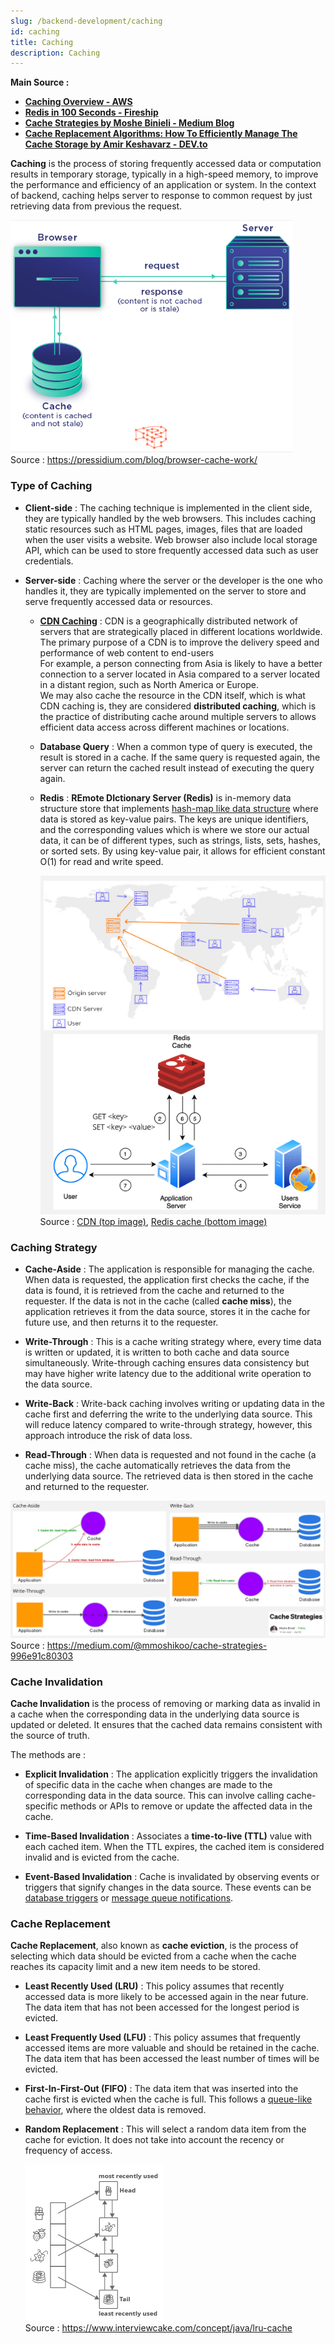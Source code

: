 ```yaml
---
slug: /backend-development/caching
id: caching
title: Caching
description: Caching
---
```


**Main Source :**

- **[Caching Overview - AWS](https://aws.amazon.com/caching/)**
- **[Redis in 100 Seconds - Fireship](https://youtu.be/G1rOthIU-uo?si=ED-VbtEqY25-TZkW)**
- **[Cache Strategies by Moshe Binieli - Medium Blog](https://medium.com/@mmoshikoo/cache-strategies-996e91c80303)**
- **[Cache Replacement Algorithms: How To Efficiently Manage The Cache Storage by Amir Keshavarz - DEV.to](https://dev.to/satrobit/cache-replacement-algorithms-how-to-efficiently-manage-the-cache-storage-2ne1)**

**Caching** is the process of storing frequently accessed data or computation results in temporary storage, typically in a high-speed memory, to improve the performance and efficiency of an application or system. In the context of backend, caching helps server to response to common request by just retrieving data from previous the request.

![Caching](./caching.png)  
Source : https://pressidium.com/blog/browser-cache-work/

### Type of Caching

- **Client-side** : The caching technique is implemented in the client side, they are typically handled by the web browsers. This includes caching static resources such as HTML pages, images, files that are loaded when the user visits a website. Web browser also include local storage API, which can be used to store frequently accessed data such as user credentials.

- **Server-side** : Caching where the server or the developer is the one who handles it, they are typically implemented on the server to store and serve frequently accessed data or resources.

  - **[CDN Caching](/software-engineering/system-design#cdn)** : CDN is a geographically distributed network of servers that are strategically placed in different locations worldwide. The primary purpose of a CDN is to improve the delivery speed and performance of web content to end-users  
    For example, a person connecting from Asia is likely to have a better connection to a server located in Asia compared to a server located in a distant region, such as North America or Europe.  
    We may also cache the resource in the CDN itself, which is what CDN caching is, they are considered **distributed caching**, which is the practice of distributing cache around multiple servers to allows efficient data access across different machines or locations.

  - **Database Query** : When a common type of query is executed, the result is stored in a cache. If the same query is requested again, the server can return the cached result instead of executing the query again.

  - **Redis** : **REmote DIctionary Server (Redis)** is in-memory data structure store that implements [hash-map like data structure](/data-structures-and-algorithms/hash-table) where data is stored as key-value pairs. The keys are unique identifiers, and the corresponding values which is where we store our actual data, it can be of different types, such as strings, lists, sets, hashes, or sorted sets. By using key-value pair, it allows for efficient constant O(1) for read and write speed.

    ![Server side caching](./server-side-caching.png)  
    Source : [CDN (top image)](https://www.wallarm.com/what/difference-between-a-cdn-and-web-accelerator), [Redis cache (bottom image)](https://blog.hackajob.com/how-to-implement-redis-in-go/)
    
### Caching Strategy

- **Cache-Aside** : The application is responsible for managing the cache. When data is requested, the application first checks the cache, if the data is found, it is retrieved from the cache and returned to the requester. If the data is not in the cache (called **cache miss**), the application retrieves it from the data source, stores it in the cache for future use, and then returns it to the requester.

- **Write-Through** : This is a cache writing strategy where, every time data is written or updated, it is written to both cache and data source simultaneously. Write-through caching ensures data consistency but may have higher write latency due to the additional write operation to the data source.

- **Write-Back** : Write-back caching involves writing or updating data in the cache first and deferring the write to the underlying data source. This will reduce latency compared to write-through strategy, however, this approach introduce the risk of data loss.

- **Read-Through** : When data is requested and not found in the cache (a cache miss), the cache automatically retrieves the data from the underlying data source. The retrieved data is then stored in the cache and returned to the requester.

![Cache strategies](./cache-strategy.png)  
Source : https://medium.com/@mmoshikoo/cache-strategies-996e91c80303

### Cache Invalidation

**Cache Invalidation** is the process of removing or marking data as invalid in a cache when the corresponding data in the underlying data source is updated or deleted. It ensures that the cached data remains consistent with the source of truth.

The methods are :

- **Explicit Invalidation** : The application explicitly triggers the invalidation of specific data in the cache when changes are made to the corresponding data in the data source. This can involve calling cache-specific methods or APIs to remove or update the affected data in the cache.

- **Time-Based Invalidation** : Associates a **time-to-live (TTL)** value with each cached item. When the TTL expires, the cached item is considered invalid and is evicted from the cache.

- **Event-Based Invalidation** : Cache is invalidated by observing events or triggers that signify changes in the data source. These events can be [database triggers](/database-system/trigger-and-constraints) or [message queue notifications](/backend-development/message-broker).

### Cache Replacement

**Cache Replacement**, also known as **cache eviction**, is the process of selecting which data should be evicted from a cache when the cache reaches its capacity limit and a new item needs to be stored.

- **Least Recently Used (LRU)** : This policy assumes that recently accessed data is more likely to be accessed again in the near future. The data item that has not been accessed for the longest period is evicted.

- **Least Frequently Used (LFU)** : This policy assumes that frequently accessed items are more valuable and should be retained in the cache. The data item that has been accessed the least number of times will be evicted.

- **First-In-First-Out (FIFO)** : The data item that was inserted into the cache first is evicted when the cache is full. This follows a [queue-like behavior](/data-structures-and-algorithms/queue), where the oldest data is removed.

- **Random Replacement** : This will select a random data item from the cache for eviction. It does not take into account the recency or frequency of access.

  ![LRU cache](./lru-cache.png)  
  Source : https://www.interviewcake.com/concept/java/lru-cache
